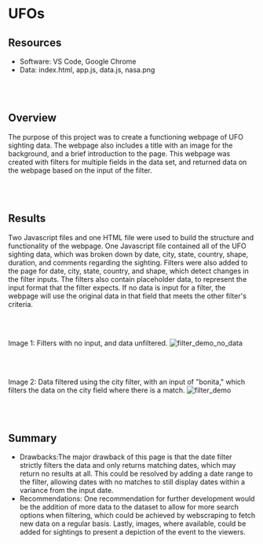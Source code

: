 # UFOs

## Resources
- Software: VS Code, Google Chrome
- Data: index.html, app.js, data.js, nasa.png

<br/>
<br/>

## Overview
The purpose of this project was to create a functioning webpage of UFO sighting data. The webpage also includes a title with an image for the background, and a brief introduction to the page. This webpage was created with filters for multiple fields in the data set, and returned data on the webpage based on the input of the filter.

<br/>
<br/>

## Results
Two Javascript files and one HTML file were used to build the structure and functionality of the webpage. One Javascript file contained all of the UFO sighting data, which was broken down by date, city, state, country, shape, duration, and comments regarding the sighting. Filters were also added to the page for date, city, state, country, and shape, which detect changes in the filter inputs. The filters also contain placeholder data, to represent the input format that the filter expects. If no data is input for a filter, the webpage will use the original data in that field that meets the other filter's criteria. 

<br/>
<br/>

Image 1: Filters with no input, and data unfiltered.
![filter_demo_no_data](https://user-images.githubusercontent.com/82389466/125010893-6d812200-e035-11eb-9e72-ad61e0b77ffd.png)

<br/>
<br/>

Image 2: Data filtered using the city filter, with an input of "bonita," which filters the data on the city field where there is a match.
![filter_demo](https://user-images.githubusercontent.com/82389466/125010978-99040c80-e035-11eb-82a7-74d7320fd30a.png)

<br/>
<br/>

## Summary
- Drawbacks:The major drawback of this page is that the date filter strictly filters the data and only returns matching dates, which may return no results at all. This could be resolved by adding a date range to the filter, allowing dates with no matches to still display dates within a variance from the input date.
- Recommendations: One recommendation for further development would be the addition of more data to the dataset to allow for more search options when filtering, which could be achieved by webscraping to fetch new data on a regular basis. Lastly, images, where available, could be added for sightings to present a depiction of the event to the viewers. 
